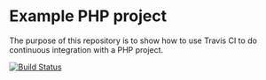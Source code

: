 Example PHP project
===================

The purpose of this repository is to show how to use Travis CI to do
continuous integration with a PHP project.

[![Build Status](https://travis-ci.org/Tjoene/travis-ci-php.png?branch=master)](https://travis-ci.org/Tjoene/travis-ci-php)